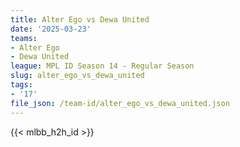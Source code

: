 ```yaml
---
title: Alter Ego vs Dewa United
date: '2025-03-23'
teams:
- Alter Ego
- Dewa United
league: MPL ID Season 14 - Regular Season
slug: alter_ego_vs_dewa_united
tags:
- '17'
file_json: /team-id/alter_ego_vs_dewa_united.json
---
```


{{< mlbb_h2h_id >}}
